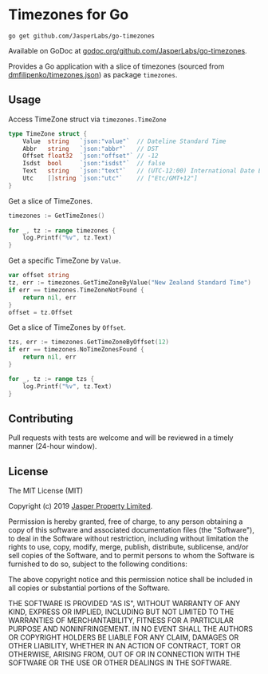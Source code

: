 # Timezones for Go

`go get github.com/JasperLabs/go-timezones`

Available on GoDoc at [godoc.org/github.com/JasperLabs/go-timezones](https://godoc.org/github.com/JasperLabs/go-timezones).

Provides a Go application with a slice of timezones (sourced from [dmfilipenko/timezones.json](https://github.com/dmfilipenko/timezones.json/blob/master/timezones.json)) as package `timezones`.

## Usage

Access TimeZone struct via `timezones.TimeZone`
```go
type TimeZone struct {
	Value  string   `json:"value"`  // Dateline Standard Time
	Abbr   string   `json:"abbr"`   // DST
	Offset float32  `json:"offset"` // -12
	Isdst  bool     `json:"isdst"`  // false
	Text   string   `json:"text"`   // (UTC-12:00) International Date Line West
	Utc    []string `json:"utc"`    // ["Etc/GMT+12"]
}
```

Get a slice of TimeZones.
```go
timezones := GetTimeZones()
	
for _, tz := range timezones {
	log.Printf("%v", tz.Text)
}
```

Get a specific TimeZone by `Value`.
```go
var offset string
tz, err := timezones.GetTimeZoneByValue("New Zealand Standard Time")
if err == timezones.TimeZoneNotFound {
	return nil, err
}
offset = tz.Offset
```

Get a slice of TimeZones by `Offset`.
```go
tzs, err := timezones.GetTimeZoneByOffset(12)
if err == timezones.NoTimeZonesFound {
	return nil, err
}

for _, tz := range tzs {
	log.Printf("%v", tz.Text)
}
```

## Contributing
Pull requests with tests are welcome and will be reviewed in a timely manner (24-hour window).

## License

The MIT License (MIT)

Copyright (c) 2019 [Jasper Property Limited](https://www.jasper.io).

Permission is hereby granted, free of charge, to any person obtaining a copy
of this software and associated documentation files (the "Software"), to deal
in the Software without restriction, including without limitation the rights
to use, copy, modify, merge, publish, distribute, sublicense, and/or sell
copies of the Software, and to permit persons to whom the Software is
furnished to do so, subject to the following conditions:

The above copyright notice and this permission notice shall be included in all
copies or substantial portions of the Software.

THE SOFTWARE IS PROVIDED "AS IS", WITHOUT WARRANTY OF ANY KIND, EXPRESS OR
IMPLIED, INCLUDING BUT NOT LIMITED TO THE WARRANTIES OF MERCHANTABILITY,
FITNESS FOR A PARTICULAR PURPOSE AND NONINFRINGEMENT. IN NO EVENT SHALL THE
AUTHORS OR COPYRIGHT HOLDERS BE LIABLE FOR ANY CLAIM, DAMAGES OR OTHER
LIABILITY, WHETHER IN AN ACTION OF CONTRACT, TORT OR OTHERWISE, ARISING FROM,
OUT OF OR IN CONNECTION WITH THE SOFTWARE OR THE USE OR OTHER DEALINGS IN THE
SOFTWARE.
